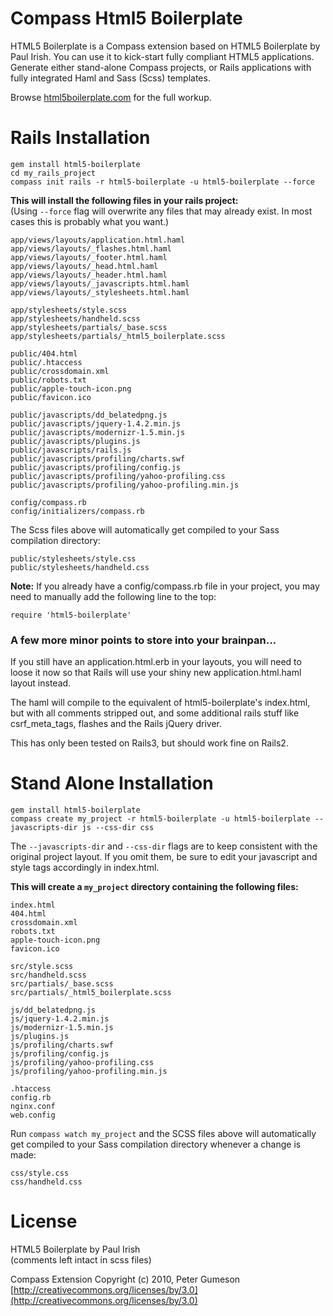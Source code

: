 Compass Html5 Boilerplate
=========================

HTML5 Boilerplate is a Compass extension based on HTML5 Boilerplate by Paul Irish.
You can use it to kick-start fully compliant HTML5 applications. Generate either
stand-alone Compass projects, or Rails applications with fully integrated
Haml and Sass (Scss) templates.

Browse [html5boilerplate.com](http://html5boilerplate.com) for the full workup.

Rails Installation
==================

    gem install html5-boilerplate
    cd my_rails_project
    compass init rails -r html5-boilerplate -u html5-boilerplate --force

**This will install the following files in your rails project:**  
(Using `--force` flag will overwrite any files that may already exist. In most cases this is probably what you want.)

    app/views/layouts/application.html.haml
    app/views/layouts/_flashes.html.haml
    app/views/layouts/_footer.html.haml
    app/views/layouts/_head.html.haml
    app/views/layouts/_header.html.haml
    app/views/layouts/_javascripts.html.haml
    app/views/layouts/_stylesheets.html.haml
    
    app/stylesheets/style.scss
    app/stylesheets/handheld.scss
    app/stylesheets/partials/_base.scss
    app/stylesheets/partials/_html5_boilerplate.scss
    
    public/404.html
    public/.htaccess
    public/crossdomain.xml
    public/robots.txt
    public/apple-touch-icon.png
    public/favicon.ico

    public/javascripts/dd_belatedpng.js
    public/javascripts/jquery-1.4.2.min.js
    public/javascripts/modernizr-1.5.min.js
    public/javascripts/plugins.js
    public/javascripts/rails.js
    public/javascripts/profiling/charts.swf
    public/javascripts/profiling/config.js
    public/javascripts/profiling/yahoo-profiling.css
    public/javascripts/profiling/yahoo-profiling.min.js
    
    config/compass.rb
    config/initializers/compass.rb

The Scss files above will automatically get compiled to your Sass compilation directory:

    public/stylesheets/style.css
    public/stylesheets/handheld.css

**Note:** If you already have a config/compass.rb file in your project, you may need to
manually add the following line to the top:

    require 'html5-boilerplate'

### A few more minor points to store into your brainpan...

If you still have an application.html.erb in your layouts, you will need to loose
it now so that Rails will use your shiny new application.html.haml layout instead.

The haml will compile to the equivalent of html5-boilerplate's index.html,
but with all comments stripped out, and some additional rails stuff
like csrf_meta_tags, flashes and the Rails jQuery driver.

This has only been tested on Rails3, but should work fine on Rails2.


Stand Alone Installation
========================

    gem install html5-boilerplate
    compass create my_project -r html5-boilerplate -u html5-boilerplate --javascripts-dir js --css-dir css

The `--javascripts-dir` and `--css-dir` flags are to keep consistent with the original project layout.
If you omit them, be sure to edit your javascript and style tags accordingly in index.html.

**This will create a `my_project` directory containing the following files:**  

    index.html
    404.html
    crossdomain.xml
    robots.txt
    apple-touch-icon.png
    favicon.ico
    
    src/style.scss
    src/handheld.scss
    src/partials/_base.scss
    src/partials/_html5_boilerplate.scss
    
    js/dd_belatedpng.js
    js/jquery-1.4.2.min.js
    js/modernizr-1.5.min.js
    js/plugins.js
    js/profiling/charts.swf
    js/profiling/config.js
    js/profiling/yahoo-profiling.css
    js/profiling/yahoo-profiling.min.js
    
    .htaccess
    config.rb
    nginx.conf
    web.config

Run `compass watch my_project` and the SCSS files above will automatically
get compiled to your Sass compilation directory whenever a change is made:

    css/style.css
    css/handheld.css

License
=======

HTML5 Boilerplate by Paul Irish  
(comments left intact in scss files)

Compass Extension Copyright (c) 2010, Peter Gumeson  
[http://creativecommons.org/licenses/by/3.0](http://creativecommons.org/licenses/by/3.0)
